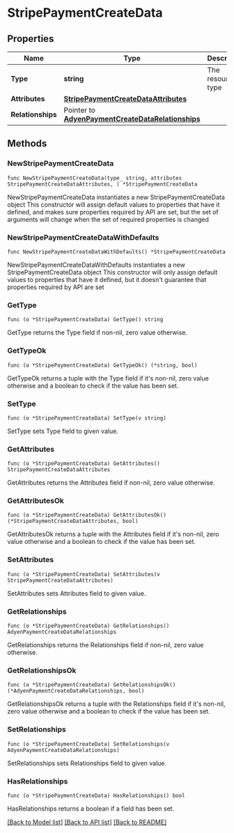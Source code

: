 # StripePaymentCreateData

## Properties

Name | Type | Description | Notes
------------ | ------------- | ------------- | -------------
**Type** | **string** | The resource&#39;s type | 
**Attributes** | [**StripePaymentCreateDataAttributes**](StripePaymentCreateDataAttributes.md) |  | 
**Relationships** | Pointer to [**AdyenPaymentCreateDataRelationships**](AdyenPaymentCreateDataRelationships.md) |  | [optional] 

## Methods

### NewStripePaymentCreateData

`func NewStripePaymentCreateData(type_ string, attributes StripePaymentCreateDataAttributes, ) *StripePaymentCreateData`

NewStripePaymentCreateData instantiates a new StripePaymentCreateData object
This constructor will assign default values to properties that have it defined,
and makes sure properties required by API are set, but the set of arguments
will change when the set of required properties is changed

### NewStripePaymentCreateDataWithDefaults

`func NewStripePaymentCreateDataWithDefaults() *StripePaymentCreateData`

NewStripePaymentCreateDataWithDefaults instantiates a new StripePaymentCreateData object
This constructor will only assign default values to properties that have it defined,
but it doesn't guarantee that properties required by API are set

### GetType

`func (o *StripePaymentCreateData) GetType() string`

GetType returns the Type field if non-nil, zero value otherwise.

### GetTypeOk

`func (o *StripePaymentCreateData) GetTypeOk() (*string, bool)`

GetTypeOk returns a tuple with the Type field if it's non-nil, zero value otherwise
and a boolean to check if the value has been set.

### SetType

`func (o *StripePaymentCreateData) SetType(v string)`

SetType sets Type field to given value.


### GetAttributes

`func (o *StripePaymentCreateData) GetAttributes() StripePaymentCreateDataAttributes`

GetAttributes returns the Attributes field if non-nil, zero value otherwise.

### GetAttributesOk

`func (o *StripePaymentCreateData) GetAttributesOk() (*StripePaymentCreateDataAttributes, bool)`

GetAttributesOk returns a tuple with the Attributes field if it's non-nil, zero value otherwise
and a boolean to check if the value has been set.

### SetAttributes

`func (o *StripePaymentCreateData) SetAttributes(v StripePaymentCreateDataAttributes)`

SetAttributes sets Attributes field to given value.


### GetRelationships

`func (o *StripePaymentCreateData) GetRelationships() AdyenPaymentCreateDataRelationships`

GetRelationships returns the Relationships field if non-nil, zero value otherwise.

### GetRelationshipsOk

`func (o *StripePaymentCreateData) GetRelationshipsOk() (*AdyenPaymentCreateDataRelationships, bool)`

GetRelationshipsOk returns a tuple with the Relationships field if it's non-nil, zero value otherwise
and a boolean to check if the value has been set.

### SetRelationships

`func (o *StripePaymentCreateData) SetRelationships(v AdyenPaymentCreateDataRelationships)`

SetRelationships sets Relationships field to given value.

### HasRelationships

`func (o *StripePaymentCreateData) HasRelationships() bool`

HasRelationships returns a boolean if a field has been set.


[[Back to Model list]](../README.md#documentation-for-models) [[Back to API list]](../README.md#documentation-for-api-endpoints) [[Back to README]](../README.md)



